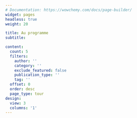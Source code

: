 ```yaml
---
# Documentation: https://wowchemy.com/docs/page-builder/
widget: pages
headless: true
weight: 20

title: Au programme
subtitle:

content:
  count: 5
  filters:
    author: ''
    category: ''
    exclude_featured: false
    publication_type: ''
    tag: ''
  offset: 0
  order: desc
  page_type: tour
design:
  view: 3
  columns: '1'
---
```

